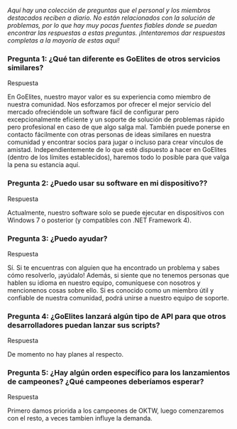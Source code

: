 *Aquí hay una colección de preguntas que el personal y los miembros destacados reciben a diario. No están relacionados con la solución de problemas, por lo que hay muy pocas fuentes fiables donde se puedan encontrar las respuestas a estas preguntas. ¡Intentaremos dar respuestas completas a la mayoría de estas aquí!*


### Pregunta 1: ¿Qué tan diferente es GoElites de otros servicios similares?
<div class="admonition tip">
<p class="first admonition-title">Respuesta</p>
<p class="last">
En GoElites, nuestro mayor valor es su experiencia como miembro de nuestra comunidad. Nos esforzamos por ofrecer el mejor servicio del mercado ofreciéndole un software fácil de configurar pero excepcionalmente eficiente y un soporte de solución de problemas rápido pero profesional en caso de que algo salga mal. También puede ponerse en contacto fácilmente con otras personas de ideas similares en nuestra comunidad y encontrar socios para jugar o incluso para crear vínculos de amistad. Independientemente de lo que esté dispuesto a hacer en GoElites (dentro de los límites establecidos), haremos todo lo posible para que valga la pena su estancia aquí.
</p>
</div>

### Pregunta 2: ¿Puedo usar su software en mi dispositivo??
<div class="admonition tip">
<p class="first admonition-title">Respuesta</p>
<p class="last">
Actualmente, nuestro software solo se puede ejecutar en dispositivos con Windows 7 o posterior (y compatibles con .NET Framework 4).
</p>
</div>

### Pregunta 3: ¿Puedo ayudar?
<div class="admonition tip">
<p class="first admonition-title">Respuesta</p>
<p class="last">
Sí. Si te encuentras con alguien que ha encontrado un problema y sabes cómo resolverlo, ¡ayúdalo! Además, si siente que no tenemos personas que hablen su idioma en nuestro equipo, comuníquese con nosotros y mencionenos cosas sobre ello. Si es conocido como un miembro útil y confiable de nuestra comunidad, podrá unirse a nuestro equipo de soporte.
</p>
</div>

### Pregunta 4: ¿GoElites lanzará algún tipo de API para que otros desarrolladores puedan lanzar sus scripts?
<div class="admonition tip">
<p class="first admonition-title">Respuesta</p>
<p class="last">
De momento no hay planes al respecto.
</p>
</div>

### Pregunta 5: ¿Hay algún orden específico para los lanzamientos de campeones? ¿Qué campeones deberíamos esperar?
<div class="admonition tip">
<p class="first admonition-title">Respuesta</p>
<p class="last">
Primero damos priorida a los campeones de OKTW, luego comenzaremos con el resto, a veces tambien influye la demanda. 
</p>
</div>
